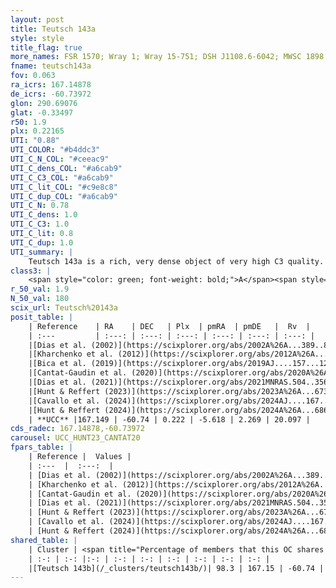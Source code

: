 ```yaml
---
layout: post
title: Teutsch 143a
style: style
title_flag: true
more_names: FSR 1570; Wray 1; Wray 15-751; DSH J1108.6-6042; MWSC 1898
fname: teutsch143a
fov: 0.063
ra_icrs: 167.14878
de_icrs: -60.73972
glon: 290.69076
glat: -0.33497
r50: 1.9
plx: 0.22165
UTI: "0.88"
UTI_COLOR: "#b4ddc3"
UTI_C_N_COL: "#ceeac9"
UTI_C_dens_COL: "#a6cab9"
UTI_C_C3_COL: "#a6cab9"
UTI_C_lit_COL: "#c9e8c8"
UTI_C_dup_COL: "#a6cab9"
UTI_C_N: 0.78
UTI_C_dens: 1.0
UTI_C_C3: 1.0
UTI_C_lit: 0.8
UTI_C_dup: 1.0
UTI_summary: |
    Teutsch 143a is a rich, very dense object of very high C3 quality. It is well-studied in the literature. This object shares a large percentage of members with a later reported entry.
class3: |
    <span style="color: green; font-weight: bold;">A</span><span style="color: green; font-weight: bold;">A</span>
r_50_val: 1.9
N_50_val: 180
scix_url: Teutsch%20143a
posit_table: |
    | Reference    | RA    | DEC   | Plx  | pmRA  | pmDE   |  Rv  |
    | :---         | :---: | :---: | :---: | :---: | :---: | :---: |
    |[Dias et al. (2002)](https://scixplorer.org/abs/2002A%26A...389..871D) | 167.171 | -60.713 | -- | -2.35 | -2.09 | -- |
    |[Kharchenko et al. (2012)](https://scixplorer.org/abs/2012A%26A...543A.156K) | 167.19 | -60.705 | -- | -3.27 | 2.29 | -- |
    |[Bica et al. (2019)](https://scixplorer.org/abs/2019AJ....157...12B) | 167.17 | -60.716 | -- | -- | -- | -- |
    |[Cantat-Gaudin et al. (2020)](https://scixplorer.org/abs/2020A%26A...640A...1C) | 167.141 | -60.741 | 0.219 | -5.602 | 2.283 | -- |
    |[Dias et al. (2021)](https://scixplorer.org/abs/2021MNRAS.504..356D) | 167.145 | -60.739 | 0.212 | -5.614 | 2.287 | -19.717 |
    |[Hunt & Reffert (2023)](https://scixplorer.org/abs/2023A%26A...673A.114H) | 167.178 | -60.712 | 0.073 | -5.758 | 2.155 | -129.646 |
    |[Cavallo et al. (2024)](https://scixplorer.org/abs/2024AJ....167...12C) | 167.188 | -60.711 | 0.075 | -- | -- | -- |
    |[Hunt & Reffert (2024)](https://scixplorer.org/abs/2024A%26A...686A..42H) | 167.178 | -60.712 | 0.073 | -5.758 | 2.155 | -129.646 |
    | **UCC** |167.149 | -60.74 | 0.222 | -5.618 | 2.269 | 20.097 | 
cds_radec: 167.14878,-60.73972
carousel: UCC_HUNT23_CANTAT20
fpars_table: |
    | Reference |  Values |
    | :---  |  :---:  |
    | [Dias et al. (2002)](https://scixplorer.org/abs/2002A%26A...389..871D) | `E(B-V)=0.46, Dist=5483.0, Age=8.85` |
    | [Kharchenko et al. (2012)](https://scixplorer.org/abs/2012A%26A...543A.156K) | `e_bv=0.833, distance=4231, log_age=6.6` |
    | [Cantat-Gaudin et al. (2020)](https://scixplorer.org/abs/2020A%26A...640A...1C) | `AVNN=1.47, DMNN=12.8, AgeNN=9.04` |
    | [Dias et al. (2021)](https://scixplorer.org/abs/2021MNRAS.504..356D) | `Av=1.888, Dist=3645, logage=9.002, [Fe/H]=-0.015` |
    | [Hunt & Reffert (2023)](https://scixplorer.org/abs/2023A%26A...673A.114H) | `AV50=5.743, diffAV50=2.022, MOD50=15.106, logAge50=7.058` |
    | [Cavallo et al. (2024)](https://scixplorer.org/abs/2024AJ....167...12C) | `AV50=5.15, dMod50=12.3, logAge50=7.59, [Fe/H]50=-0.73` |
    | [Hunt & Reffert (2024)](https://scixplorer.org/abs/2024A%26A...686A..42H) | `MassJ=4299.09` |
shared_table: |
    | Cluster | <span title="Percentage of members that this OC shares with the ones listed">%</span>   | RA   | DEC   | Plx   | pmRA  | pmDE  | Rv | UTI |
    | :-: | :-: |:-: | :-: | :-: | :-: | :-: | :-: | :-: |
    |[Teutsch 143b](/_clusters/teutsch143b/)| 98.3 | 167.15 | -60.74 | 0.22 | -5.62 | 2.27 | 20.1 |0.08 |
---
```

